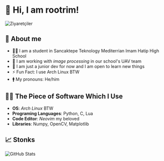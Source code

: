 # 👋 Hi, I am rootrim!
![Ziyaretçiler](https://komarev.com/ghpvc/?username=rootrim&color=blue)  

## 🤵 About me  
- 👨‍🎓 I am a student in Sancaktepe Teknology Mediterrian Imam Hatip High School  
- 🔭 I am working with *image processing* in our school's UAV team  
- 🌱 I am just a junior dev for now and I am open to learn new things
- ⚡ Fun Fact: I use Arch Linux BTW
- 🚹  My pronouns: He/him

## 👨‍💻 The Piece of Software Which I Use
- **OS**: *Arch Linux* BTW
- **Programing Languages**: Python, C, Lua
- **Code Editor**: *Neovim* my beloved
- **Libraries**: Numpy, OpenCV, Matplotlib

## 📈 Stonks
![GitHub Stats](https://github-readme-stats.vercel.app/api?username=rootrim&show_icons=true&theme=catppuccin_mocha)
